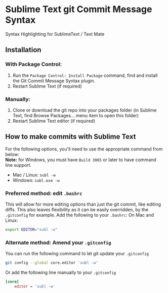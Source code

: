 # Sublime Text git Commit Message Syntax

Syntax Highlighting for SublimeText / Text Mate

## Installation

### With Package Control:

1. Run the `Package Control: Install Package` command, find and install the Git Commit Message Syntax plugin.
1. Restart Sublime Text (if required)

### Manually:

1. Clone or download the git repo into your packages folder (in Sublime Text, find Browse Packages… menu item to open this folder)
1. Restart Sublime Text editor (if required)


## How to make commits with Sublime Text
For the following options, you'll need to use the appropriate command from below:  
**Note:** for Windows, you must have `Build 3065` or later to have command line support.

- Mac / Linux: `subl -w`
- Windows: `subl.exe -w`

### Preferred method: edit `.bashrc`
This will allow for more editing options than just the git commit, like editing diffs. This also leaves flexibility as it can be easily overridden, by the `.gitconfig` for example.
Add the following to your `.bashrc`:
On Mac and Linux:

```bash
export EDITOR="subl -w"
```

### Alternate method: Amend your `.gitconfig`
You can run the following command to let git update your `.gitconfig`

```bash
git config --global core.editor 'subl -w'
```

Or add the following line manually to your `.gitconfig`
```ini
[core]
    editor = 'subl -w'
```
